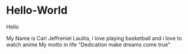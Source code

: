 # Hello-World
Hello

My Name is Carl Jeffreniel Laulita, i love playing basketball and i love to watch anime 
My motto in life "Dedication make dreams come true"
